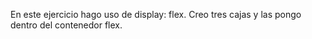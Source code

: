 En este ejercicio hago uso de display: flex.
Creo tres cajas y las pongo dentro del contenedor flex.